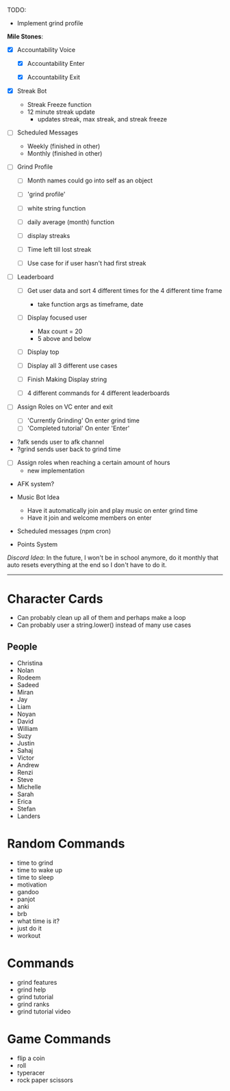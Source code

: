 TODO:

- Implement grind profile

**Mile Stones**:
- [X] Accountability Voice
    - [X] Accountability Enter
    - [X] Accountability Exit


- [X] Streak Bot 
    - Streak Freeze function
    - 12 minute streak update
        - updates streak, max streak, and streak freeze

- [ ] Scheduled Messages
    - Weekly (finished in other)
    - Monthly (finished in other)

- [ ] Grind Profile
    - [ ] Month names could go into self as an object
    - [ ] 'grind profile'
    - [ ] white string function
    - [ ] daily average (month) function
    - [ ] display streaks
    - [ ] Time left till lost streak
    - [ ] Use case for if user hasn't had first streak

    
- [ ] Leaderboard
    - [ ] Get user data and sort 4 different times for the
        4 different time frame
        - take function args as timeframe, date
    
    - [ ] Display focused user
        - Max count = 20
        - 5 above and below
    - [ ] Display top
    - [ ] Display all 3 different use cases
    - [ ] Finish Making Display string
    
    - [ ] 4 different commands for 4 different leaderboards
    

- [ ] Assign Roles on VC enter and exit
    - [ ] 'Currently Grinding' On enter grind time
    - [ ] 'Completed tutorial' On enter 'Enter'

- ?afk sends user to afk channel
- ?grind sends user back to grind time


- [ ] Assign roles when reaching a certain amount of hours
    - new implementation

    
- AFK system? 

- Music Bot Idea
    - Have it automatically join and play music on enter grind time
    - Have it join and welcome members on enter

- Scheduled messages (npm cron)

- Points System

*Discord Idea*: In the future, I won't be in school anymore, do it monthly that auto
            resets everything at the end so I don't have to do it.


------------------------------------------
# Character Cards
- Can probably clean up all of them and perhaps 
    make a loop
- Can probably user a string.lower() instead of many
    use cases

## People
- Christina
- Nolan
- Rodeem
- Sadeed
- Miran
- Jay
- Liam
- Noyan
- David
- William
- Suzy
- Justin
- Sahaj
- Victor
- Andrew
- Renzi
- Steve
- Michelle 
- Sarah
- Erica
- Stefan
- Landers

# Random Commands
- time to grind
- time to wake up 
- time to sleep
- motivation
- gandoo 
- panjot
- anki
- brb
- what time is it?
- just do it
- workout

# Commands
- grind features
- grind help
- grind tutorial
- grind ranks
- grind tutorial video

# Game Commands
- flip a coin
- roll
- typeracer
- rock paper scissors



